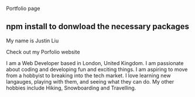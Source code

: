 Portfolio page


## npm install to donwload the necessary packages

My name is Justin Liu

Check out my Porfolio website

I am a Web Developer based in London, United Kingdom. I am passionate about coding
and developing fun and exciting things.
I am aspiring to move from a hobbyist to breaking into the tech market.
I love learning new langauges, playing with them, and seeing what they can do.
My other hobbies include Hiking, Snowboarding and Travelling.